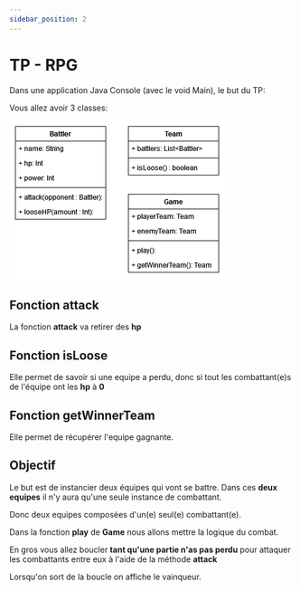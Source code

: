 ```yaml
---
sidebar_position: 2
---
```


# TP - RPG

Dans une application Java Console (avec le void Main), le but du TP:

Vous allez avoir 3 classes:

![Diagram](img/diagram_battler.png)

## Fonction attack

La fonction **attack** va retirer des **hp**

## Fonction isLoose

Elle permet de savoir si une equipe a perdu, donc si tout les combattant(e)s de l'équipe ont les **hp** à **0**

## Fonction getWinnerTeam

Elle permet de récupérer l'equipe gagnante.

## Objectif

Le but est de instancier deux équipes qui vont se battre. Dans ces **deux equipes** il n'y aura qu'une seule instance de combattant.

Donc deux equipes composées d'un(e) seul(e) combattant(e). 

Dans la fonction **play** de **Game** nous allons mettre la logique du combat.

En gros vous allez boucler **tant qu'une partie n'as pas perdu** pour attaquer les combattants entre eux à l'aide de la méthode **attack**

Lorsqu'on sort de la boucle on affiche le vainqueur.